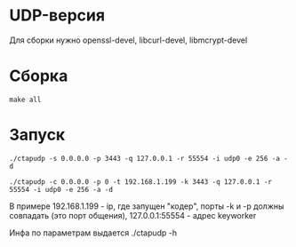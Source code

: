 UDP-версия
======


Для сборки нужно openssl-devel, libcurl-devel, libmcrypt-devel


Сборка
======
`make all`


Запуск
======

`./ctapudp -s 0.0.0.0 -p 3443 -q 127.0.0.1 -r 55554 -i udp0 -e 256 -a -d`


`./ctapudp -c 0.0.0.0 -p 0 -t 192.168.1.199 -k 3443 -q 127.0.0.1 -r 55554 -i udp0 -e 256 -a -d`


В примере 192.168.1.199 - ip, где запущен "кодер", порты -k и -p должны совпадать (это порт общения), 127.0.0.1:55554 - адрес keyworker


Инфа по параметрам выдается ./ctapudp -h
